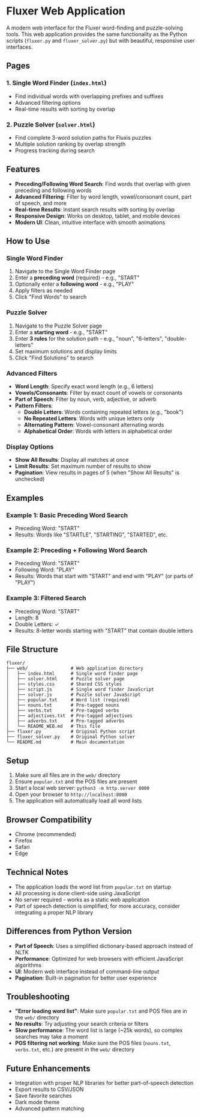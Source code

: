 # Fluxer Web Application

A modern web interface for the Fluxer word-finding and puzzle-solving tools. This web application provides the same functionality as the Python scripts (`fluxer.py` and `fluxer_solver.py`) but with beautiful, responsive user interfaces.

## Pages

### 1. Single Word Finder (`index.html`)
- Find individual words with overlapping prefixes and suffixes
- Advanced filtering options
- Real-time results with sorting by overlap

### 2. Puzzle Solver (`solver.html`)
- Find complete 3-word solution paths for Fluxis puzzles
- Multiple solution ranking by overlap strength
- Progress tracking during search

## Features

- **Preceding/Following Word Search**: Find words that overlap with given preceding and following words
- **Advanced Filtering**: Filter by word length, vowel/consonant count, part of speech, and more
- **Real-time Results**: Instant search results with sorting by overlap
- **Responsive Design**: Works on desktop, tablet, and mobile devices
- **Modern UI**: Clean, intuitive interface with smooth animations

## How to Use

### Single Word Finder
1. Navigate to the Single Word Finder page
2. Enter a **preceding word** (required) - e.g., "START"
3. Optionally enter a **following word** - e.g., "PLAY"
4. Apply filters as needed
5. Click "Find Words" to search

### Puzzle Solver
1. Navigate to the Puzzle Solver page
2. Enter a **starting word** - e.g., "START"
3. Enter **3 rules** for the solution path - e.g., "noun", "6-letters", "double-letters"
4. Set maximum solutions and display limits
5. Click "Find Solutions" to search

### Advanced Filters
- **Word Length**: Specify exact word length (e.g., 6 letters)
- **Vowels/Consonants**: Filter by exact count of vowels or consonants
- **Part of Speech**: Filter by noun, verb, adjective, or adverb
- **Pattern Filters**:
  - **Double Letters**: Words containing repeated letters (e.g., "book")
  - **No Repeated Letters**: Words with unique letters only
  - **Alternating Pattern**: Vowel-consonant alternating words
  - **Alphabetical Order**: Words with letters in alphabetical order

### Display Options
- **Show All Results**: Display all matches at once
- **Limit Results**: Set maximum number of results to show
- **Pagination**: View results in pages of 5 (when "Show All Results" is unchecked)

## Examples

### Example 1: Basic Preceding Word Search
- Preceding Word: "START"
- Results: Words like "STARTLE", "STARTING", "STARTED", etc.

### Example 2: Preceding + Following Word Search
- Preceding Word: "START"
- Following Word: "PLAY"
- Results: Words that start with "START" and end with "PLAY" (or parts of "PLAY")

### Example 3: Filtered Search
- Preceding Word: "START"
- Length: 8
- Double Letters: ✓
- Results: 8-letter words starting with "START" that contain double letters

## File Structure

```
fluxer/
├── web/                # Web application directory
│   ├── index.html      # Single word finder page
│   ├── solver.html     # Puzzle solver page
│   ├── styles.css      # Shared CSS styles
│   ├── script.js       # Single word finder JavaScript
│   ├── solver.js       # Puzzle solver JavaScript
│   ├── popular.txt     # Word list (required)
│   ├── nouns.txt       # Pre-tagged nouns
│   ├── verbs.txt       # Pre-tagged verbs
│   ├── adjectives.txt  # Pre-tagged adjectives
│   ├── adverbs.txt     # Pre-tagged adverbs
│   └── README_WEB.md   # This file
├── fluxer.py           # Original Python script
├── fluxer_solver.py    # Original Python solver
└── README.md           # Main documentation
```

## Setup

1. Make sure all files are in the `web/` directory
2. Ensure `popular.txt` and the POS files are present
3. Start a local web server: `python3 -m http.server 8000`
4. Open your browser to `http://localhost:8000`
5. The application will automatically load all word lists

## Browser Compatibility

- Chrome (recommended)
- Firefox
- Safari
- Edge

## Technical Notes

- The application loads the word list from `popular.txt` on startup
- All processing is done client-side using JavaScript
- No server required - works as a static web application
- Part of speech detection is simplified; for more accuracy, consider integrating a proper NLP library

## Differences from Python Version

- **Part of Speech**: Uses a simplified dictionary-based approach instead of NLTK
- **Performance**: Optimized for web browsers with efficient JavaScript algorithms
- **UI**: Modern web interface instead of command-line output
- **Pagination**: Built-in pagination for better user experience

## Troubleshooting

- **"Error loading word list"**: Make sure `popular.txt` and POS files are in the `web/` directory
- **No results**: Try adjusting your search criteria or filters
- **Slow performance**: The word list is large (~25k words), so complex searches may take a moment
- **POS filtering not working**: Make sure the POS files (`nouns.txt`, `verbs.txt`, etc.) are present in the `web/` directory

## Future Enhancements

- Integration with proper NLP libraries for better part-of-speech detection
- Export results to CSV/JSON
- Save favorite searches
- Dark mode theme
- Advanced pattern matching 